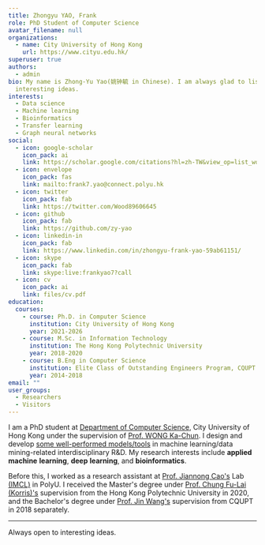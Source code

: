 ```yaml
---
title: Zhongyu YAO, Frank
role: PhD Student of Computer Science
avatar_filename: null
organizations:
  - name: City University of Hong Kong
    url: https://www.cityu.edu.hk/
superuser: true
authors:
  - admin
bio: My name is Zhong-Yu Yao(姚钟毓 in Chinese). I am always glad to listen to
  interesting ideas.
interests:
  - Data science
  - Machine learning
  - Bioinformatics
  - Transfer learning
  - Graph neural networks
social:
  - icon: google-scholar
    icon_pack: ai
    link: https://scholar.google.com/citations?hl=zh-TW&view_op=list_works&gmla=AMpAcmQoZumgNuesdNXKxrCie1MrIbc1ib2ms0PKdpQoHrFS9IqOba85LSdeRSdegFkuciZhJdT5nVhwLeq5M45uExzzrVKLhNZ7ChV9S8-0KV_6Nne0XQ0XR_QzAC1aPV4&user=1DEPehIAAAAJ
  - icon: envelope
    icon_pack: fas
    link: mailto:frank7.yao@connect.polyu.hk
  - icon: twitter
    icon_pack: fab
    link: https://twitter.com/Wood89606645
  - icon: github
    icon_pack: fab
    link: https://github.com/zy-yao
  - icon: linkedin-in
    icon_pack: fab
    link: https://www.linkedin.com/in/zhongyu-frank-yao-59ab61151/
  - icon: skype
    icon_pack: fab
    link: skype:live:frankyao7?call
  - icon: cv
    icon_pack: ai
    link: files/cv.pdf
education:
  courses:
    - course: Ph.D. in Computer Science
      institution: City University of Hong Kong
      year: 2021-2026
    - course: M.Sc. in Information Technology
      institution: The Hong Kong Polytechnic University
      year: 2018-2020
    - course: B.Eng in Computer Science
      institution: Elite Class of Outstanding Engineers Program, CQUPT / Exchange, UC Irvine
      year: 2014-2018
email: ""
user_groups:
  - Researchers
  - Visitors
---
```

I am a PhD student at [Department of Computer Science](https://www.cs.cityu.edu.hk/), City University of Hong Kong under the supervision of [Prof. WONG Ka-Chun](http://www.cityu.edu.hk/stfprofile/kc.w.htm). I design and develop [some well-performed models/tools](https://www.zhongyu.site/#projects) in machine learning/data mining-related interdisciplinary R&D. My research interests include **applied** **machine** **learning**, **deep** **learning**, and **bioinformatics**.

Before this, I worked as a research assistant at [Prof. Jiannong Cao's](https://www4.comp.polyu.edu.hk/~csjcao/) Lab [(IMCL)](https://www4.comp.polyu.edu.hk/~labimcl/profile/zhongyu-yao.html) in PolyU. I received the Master's degree under [Prof. Chung Fu-Lai (Korris)'s](https://www4.comp.polyu.edu.hk/~cskchung/)  supervision from the Hong Kong Polytechnic University in 2020, and the Bachelor's degree under [Prof. Jin Wang's](https://baike.baidu.com/item/%E7%8E%8B%E8%BF%9B/59950070) supervision from CQUPT in 2018 separately.

- - -

Always open to interesting ideas.
